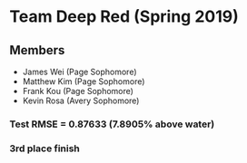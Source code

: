 # Team Deep Red (Spring 2019)

## Members

* James Wei (Page Sophomore)
* Matthew Kim (Page Sophomore)
* Frank Kou (Page Sophomore)
* Kevin Rosa (Avery Sophomore)

### Test RMSE = 0.87633 (7.8905% above water)
### 3rd place finish
